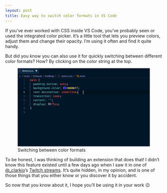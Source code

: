 ```yaml
---
leyout: post
title: Easy way to switch color formats in VS Code
---
```


If you’ve ever worked with CSS inside VS Code, you’ve probably seen or used the integrated color picker. It’s a little tool that lets you preview colors, adjust them and change their opacity. I’m using it often and find it quite handy.

But did you know you can also use it for quickly switching between different color formats? How? By clicking on the color string at the top.

<figure>
  <img src="/assets/img/2019/09/23/switching-color-formats.gif" alt="Switching between color formats">
  <figcaption>Switching between color formats</figcaption>
</figure>

To be honest, I was thinking of building an extension that does that! I didn’t know this feature existed until a few days ago when I saw it in one of [@_clarkio](https://twitter.com/_clarkio)’s [Twitch streams](https://www.twitch.tv/clarkio). It’s quite hidden, in my opinion, and is one of those things that you either know or you discover it by accident.

So now that you know about it, I hope you’ll be using it in your work 😉
